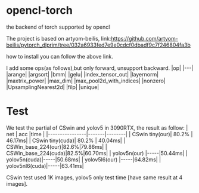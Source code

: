 # opencl-torch
the backend of torch supported by opencl

The project is based on artyom-beilis, link:https://github.com/artyom-beilis/pytorch_dlprim/tree/032a6933fed7e9e0cdcf0dbadf9c7f246804fa3b 

how to install you can follow the above link. 

I add some ops(as follows),but only forward, unsupport backward. 
|op|
|---|
|arange|
|argsort|
|bmm|
|gelu|
|index_tensor_out|
|layernorm|
|maxtrix_power|
|max_dim|
|max_pool2d_with_indices|
|nonzero|
|UpsamplingNearest2d|
|filp|
|unique|

# Test
We test the partial of CSwin and yolov5 in 3090RTX, the result as follow: 
| net            | acc   |time    | 
|----------------|-------|--------|
| CSwin tiny(our)| 80.2% | 46.17ms| 
| CSwin tiny(cuda)| 80.2% | 40.04ms|
| CSWin_base_224(our)|82.6%|79.86ms|
| CSWin_base_224(cuda)|82.5%|60.70ms|
| yolov5n(our) |-----|50.44ms| 
| yolov5n(cuda)|-----|50.68ms|
| yolov5l6(our) |-----|64.82ms| 
| yolov5nl6(cuda)|-----|63.41ms|

CSwin test used 1K images, yolov5 only test time [have same result at 4 images].

